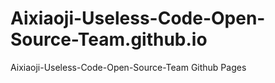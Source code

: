 # Aixiaoji-Useless-Code-Open-Source-Team.github.io
Aixiaoji-Useless-Code-Open-Source-Team Github Pages
